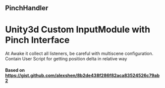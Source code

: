## PinchHandler
# Unity3d Custom InputModule with Pinch Interface
At Awake it collect all listeners, be careful with multiscene configuration.
Contain User Script for getting position delta in relative way
#### Based on https://gist.github.com/alexshen/8b2de438f286f82aca83524526c79ab2
